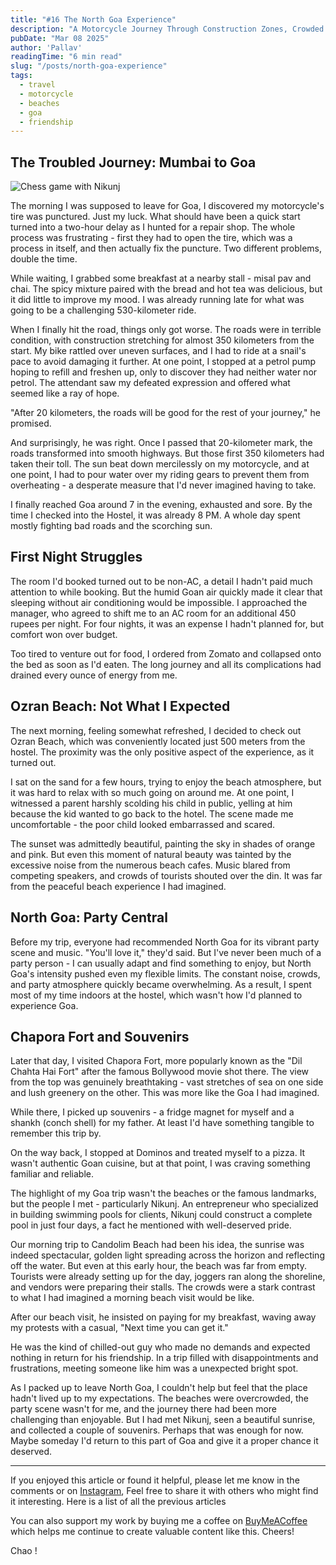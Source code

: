 ```yaml
---
title: "#16 The North Goa Experience"
description: "A Motorcycle Journey Through Construction Zones, Crowded Beaches, and Unexpected Friendship"
pubDate: "Mar 08 2025"
author: 'Pallav'
readingTime: "6 min read"
slug: "/posts/north-goa-experience"
tags:
  - travel
  - motorcycle
  - beaches
  - goa
  - friendship
---
```


## The Troubled Journey: Mumbai to Goa

<Image
  src="https://miro.medium.com/v2/resize:fit:1400/format:webp/1*ie_ymjI4DK1-j11y2jY9jA.jpeg"
  alt="Chess game with Nikunj"
  width={700}
  height={400}
/>

The morning I was supposed to leave for Goa, I discovered my motorcycle's tire was punctured. Just my luck. What should have been a quick start turned into a two-hour delay as I hunted for a repair shop. The whole process was frustrating - first they had to open the tire, which was a process in itself, and then actually fix the puncture. Two different problems, double the time.

While waiting, I grabbed some breakfast at a nearby stall - misal pav and chai. The spicy mixture paired with the bread and hot tea was delicious, but it did little to improve my mood. I was already running late for what was going to be a challenging 530-kilometer ride.

When I finally hit the road, things only got worse. The roads were in terrible condition, with construction stretching for almost 350 kilometers from the start. My bike rattled over uneven surfaces, and I had to ride at a snail's pace to avoid damaging it further. At one point, I stopped at a petrol pump hoping to refill and freshen up, only to discover they had neither water nor petrol. The attendant saw my defeated expression and offered what seemed like a ray of hope.

"After 20 kilometers, the roads will be good for the rest of your journey," he promised.

And surprisingly, he was right. Once I passed that 20-kilometer mark, the roads transformed into smooth highways. But those first 350 kilometers had taken their toll. The sun beat down mercilessly on my motorcycle, and at one point, I had to pour water over my riding gears to prevent them from overheating - a desperate measure that I'd never imagined having to take.

I finally reached Goa around 7 in the evening, exhausted and sore. By the time I checked into the Hostel, it was already 8 PM. A whole day spent mostly fighting bad roads and the scorching sun.

## First Night Struggles

The room I'd booked turned out to be non-AC, a detail I hadn't paid much attention to while booking. But the humid Goan air quickly made it clear that sleeping without air conditioning would be impossible. I approached the manager, who agreed to shift me to an AC room for an additional 450 rupees per night. For four nights, it was an expense I hadn't planned for, but comfort won over budget.

Too tired to venture out for food, I ordered from Zomato and collapsed onto the bed as soon as I'd eaten. The long journey and all its complications had drained every ounce of energy from me.

## Ozran Beach: Not What I Expected

The next morning, feeling somewhat refreshed, I decided to check out Ozran Beach, which was conveniently located just 500 meters from the hostel. The proximity was the only positive aspect of the experience, as it turned out.

I sat on the sand for a few hours, trying to enjoy the beach atmosphere, but it was hard to relax with so much going on around me. At one point, I witnessed a parent harshly scolding his child in public, yelling at him because the kid wanted to go back to the hotel. The scene made me uncomfortable - the poor child looked embarrassed and scared.

The sunset was admittedly beautiful, painting the sky in shades of orange and pink. But even this moment of natural beauty was tainted by the excessive noise from the numerous beach cafes. Music blared from competing speakers, and crowds of tourists shouted over the din. It was far from the peaceful beach experience I had imagined.

## North Goa: Party Central

Before my trip, everyone had recommended North Goa for its vibrant party scene and music. "You'll love it," they'd said. But I've never been much of a party person - I can usually adapt and find something to enjoy, but North Goa's intensity pushed even my flexible limits. The constant noise, crowds, and party atmosphere quickly became overwhelming. As a result, I spent most of my time indoors at the hostel, which wasn't how I'd planned to experience Goa.

## Chapora Fort and Souvenirs

Later that day, I visited Chapora Fort, more popularly known as the "Dil Chahta Hai Fort" after the famous Bollywood movie shot there. The view from the top was genuinely breathtaking - vast stretches of sea on one side and lush greenery on the other. This was more like the Goa I had imagined.

While there, I picked up souvenirs - a fridge magnet for myself and a shankh (conch shell) for my father. At least I'd have something tangible to remember this trip by.

On the way back, I stopped at Dominos and treated myself to a pizza. It wasn't authentic Goan cuisine, but at that point, I was craving something familiar and reliable.

The highlight of my Goa trip wasn't the beaches or the famous landmarks, but the people I met - particularly Nikunj. An entrepreneur who specialized in building swimming pools for clients, Nikunj could construct a complete pool in just four days, a fact he mentioned with well-deserved pride.

Our morning trip to Candolim Beach had been his idea, the sunrise was indeed spectacular, golden light spreading across the horizon and reflecting off the water. But even at this early hour, the beach was far from empty. Tourists were already setting up for the day, joggers ran along the shoreline, and vendors were preparing their stalls. The crowds were a stark contrast to what I had imagined a morning beach visit would be like.

After our beach visit, he insisted on paying for my breakfast, waving away my protests with a casual, "Next time you can get it."

He was the kind of chilled-out guy who made no demands and expected nothing in return for his friendship. In a trip filled with disappointments and frustrations, meeting someone like him was a unexpected bright spot.

As I packed up to leave North Goa, I couldn't help but feel that the place hadn't lived up to my expectations. The beaches were overcrowded, the party scene wasn't for me, and the journey there had been more challenging than enjoyable. But I had met Nikunj, seen a beautiful sunrise, and collected a couple of souvenirs. Perhaps that was enough for now. Maybe someday I'd return to this part of Goa and give it a proper chance it deserved.

---

If you enjoyed this article or found it helpful, please let me know in the comments or on [Instagram](https://www.instagram.com/pallav_jha26/), Feel free to share it with others who might find it interesting. Here is a list of all the previous articles

You can also support my work by buying me a coffee on [BuyMeACoffee](https://buymeacoffee.com/pallavjha) which helps me continue to create valuable content like this. Cheers!

Chao !
